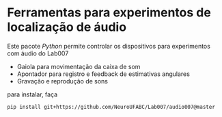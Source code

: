 # Ferramentas para experimentos de localização de áudio

Este pacote _Python_ permite controlar os dispositivos para experimentos com áudio do Lab007

- Gaiola para movimentação da caixa de som
- Apontador para registro e feedback de estimativas angulares
- Gravação e reprodução de sons

para instalar, faça
```
pip install git+https://github.com/NeuroUFABC/Lab007/audio007@master
```
